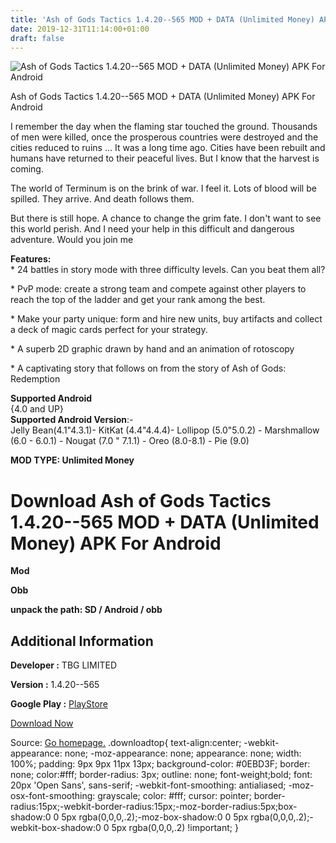 ```yaml
---
title: 'Ash of Gods Tactics 1.4.20--565 MOD + DATA (Unlimited Money) APK For Android'
date: 2019-12-31T11:14:00+01:00
draft: false
---
```


![Ash of Gods Tactics 1.4.20--565 MOD + DATA (Unlimited Money) APK For Android](https://i1.wp.com/apkhome.net/wp-content/uploads/2019/12/Ash-of-Gods-Tactics-1.4.20-565-MOD-DATA-Unlimited-Money.png "Ash of Gods Tactics 1.4.20--565 MOD + DATA (Unlimited Money) APK For Android")

  

Ash of Gods Tactics 1.4.20--565 MOD + DATA (Unlimited Money) APK For Android

I remember the day when the flaming star touched the ground. Thousands of men were killed, once the prosperous countries were destroyed and the cities reduced to ruins ... It was a long time ago. Cities have been rebuilt and humans have returned to their peaceful lives. But I know that the harvest is coming.

The world of Terminum is on the brink of war. I feel it. Lots of blood will be spilled. They arrive. And death follows them.

But there is still hope. A chance to change the grim fate. I don't want to see this world perish. And I need your help in this difficult and dangerous adventure. Would you join me

**Features:**  
\* 24 battles in story mode with three difficulty levels. Can you beat them all?

\* PvP mode: create a strong team and compete against other players to reach the top of the ladder and get your rank among the best.

\* Make your party unique: form and hire new units, buy artifacts and collect a deck of magic cards perfect for your strategy.

\* A superb 2D graphic drawn by hand and an animation of rotoscopy

\* A captivating story that follows on from the story of Ash of Gods: Redemption

**Supported Android**  
{4.0 and UP}  
**Supported Android Version**:-  
Jelly Bean(4.1"4.3.1)- KitKat (4.4"4.4.4)- Lollipop (5.0"5.0.2) - Marshmallow (6.0 - 6.0.1) - Nougat (7.0 " 7.1.1) - Oreo (8.0-8.1) - Pie (9.0)

**MOD TYPE: Unlimited Money**

Download Ash of Gods Tactics 1.4.20--565 MOD + DATA (Unlimited Money) APK For Android
=====================================================================================

**Mod**

**Obb**

**unpack the path: SD / Android / obb**

Additional Information
----------------------

**Developer :** TBG LIMITED

**Version :** 1.4.20--565

**Google Play :** [PlayStore](https://play.google.com/store/apps/details?id=com.aurumdust.ashofgods)

  

[Download Now](https://store4app.co/post/ash-of-gods-tactics-1-4-20-565-mod-data-unlimited-money-apk-for-android_1577781842)

  
Source: [Go homepage.](https://store4app.co/post/ash-of-gods-tactics-1-4-20-565-mod-data-unlimited-money-apk-for-android_1577781842) .downloadtop{ text-align:center; -webkit-appearance: none; -moz-appearance: none; appearance: none; width: 100%; padding: 9px 9px 11px 13px; background-color: #0EBD3F; border: none; color:#fff; border-radius: 3px; outline: none; font-weight;bold; font: 20px 'Open Sans', sans-serif; -webkit-font-smoothing: antialiased; -moz-osx-font-smoothing: grayscale; color: #fff; cursor: pointer; border-radius:15px;-webkit-border-radius:15px;-moz-border-radius:5px;box-shadow:0 0 5px rgba(0,0,0,.2);-moz-box-shadow:0 0 5px rgba(0,0,0,.2);-webkit-box-shadow:0 0 5px rgba(0,0,0,.2) !important; }